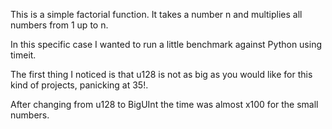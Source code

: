 This is a simple factorial function. It takes a number n and multiplies all numbers from 1 up to n.

In this specific case I wanted to run a little benchmark against Python using timeit. 

The first thing I noticed is that u128 is not as big as you would like for this kind of projects, panicking at 35!.

After changing from u128 to BigUInt the time was almost x100 for the small numbers. 